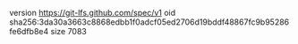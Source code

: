 version https://git-lfs.github.com/spec/v1
oid sha256:3da30a3663c8868edbb1f0adcf05ed2706d19bddf48867fc9b95286fe6dfb8e4
size 7083
